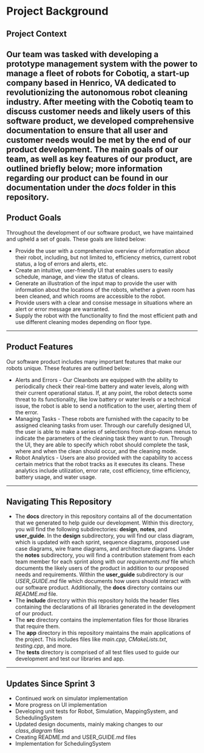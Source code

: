 # Project Background

## Project Context
Our team was tasked with developing a prototype management system with the power to manage a fleet of robots for Cobotiq, a start-up company based in Henrico, VA dedicated to revolutionizing the autonomous robot cleaning industry. After meeting with the Cobotiq team to discuss customer needs and likely users of this software product, we developed comprehensive documentation to ensure that all user and customer needs would be met by the end of our product development. The main goals of our team, as well as key features of our product, are outlined briefly below; more information regarding our product can be found in our documentation under the *docs* folder in this repository.
---

## Product Goals
Throughout the development of our software product, we have maintained and upheld a set of goals. These goals are listed below:
+ Provide the user with a comprehensive overview of information about their robot, including, but not limited to, efficiency metrics, current robot status, a log of errors and alerts, etc.
+ Create an intuitive, user-friendly UI that enables users to easily schedule, manage, and view the status of cleans.
+ Generate an illustration of the input map to provide the user with information about the locations of the robots, whether a given room has been cleaned, and which rooms are accessible to the robot.
+ Provide users with a clear and consise message in situations where an alert or error message are warranted.
+ Supply the robot with the functionality to find the most efficient path and use different cleaning modes depending on floor type.
---

## Product Features
Our software product includes many important features that make our robots unique. These features are outlined below:
+ Alerts and Errors - Our Cleanbots are equipped with the ability to periodically check their real-time battery and water levels, along with their current operational status. If, at any point, the robot detects some threat to its functionality, like low battery or water levels or a technical issue, the robot is able to send a notification to the user, alerting them of the error.
+ Managing Tasks - These robots are furnished with the capacity to be assigned cleaning tasks from user. Through our carefully designed UI, the user is able to make a series of selections from drop-down menus to indicate the parameters of the cleaning task they want to run. Through the UI, they are able to specify which robot should complete the task, where and when the clean should occur, and the cleaning mode.
+ Robot Analytics - Users are also provided with the capability to access certain metrics that the robot tracks as it executes its cleans. These analytics include utilization, error rate, cost efficiency, time efficiency, battery usage, and water usage.
---

## Navigating This Repository
+ The **docs** directory in this repository contains all of the documentation that we generated to help guide our development. Within this directory, you will find the following subdirectories: **design**, **notes**, and **user_guide**. In the **design** subdirectory, you will find our class diagram, which is updated with each sprint, sequence diagrams, proposed use case diagrams, wire frame diagrams, and architecture diagrams. Under the **notes** subdirectory, you will find a contribution statement from each team member for each sprint along with our *requirements.md* file which documents the likely users of the product in addition to our proposed needs and requirements. Within the **user_guide** subdirectory is our *USER_GUIDE.md* file which documents how users should interact with our software product. Additionally, the **docs** directory contains our *README.md* file.
+ The **include** directory within this repository holds the header files containing the declarations of all libraries generated in the development of our product.
+ The **src** directory contains the implementation files for those libraries that require them.
+ The **app** directory in this repository maintains the main applications of the project. This includes files like *main.cpp*, *CMakeLists.txt*, *testing.cpp*, and more.
+ The **tests** directory is comprised of all test files used to guide our development and test our libraries and app.
---

## Updates Since Sprint 3
+ Continued work on simulator implementation
+ More progress on UI implementation
+ Developing unit tests for Robot, Simulation, MappingSystem, and SchedulingSystem
+ Updated design documents, mainly making changes to our *class_diagram* files
+ Creating README.md and USER_GUIDE.md files
+ Implementation for SchedulingSystem

